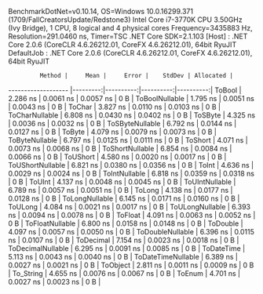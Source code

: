 
BenchmarkDotNet=v0.10.14, OS=Windows 10.0.16299.371 (1709/FallCreatorsUpdate/Redstone3)
Intel Core i7-3770K CPU 3.50GHz (Ivy Bridge), 1 CPU, 8 logical and 4 physical cores
Frequency=3435883 Hz, Resolution=291.0460 ns, Timer=TSC
.NET Core SDK=2.1.103
  [Host]     : .NET Core 2.0.6 (CoreCLR 4.6.26212.01, CoreFX 4.6.26212.01), 64bit RyuJIT
  DefaultJob : .NET Core 2.0.6 (CoreCLR 4.6.26212.01, CoreFX 4.6.26212.01), 64bit RyuJIT


             Method |     Mean |     Error |    StdDev | Allocated |
------------------- |---------:|----------:|----------:|----------:|
             ToBool | 2.286 ns | 0.0061 ns | 0.0057 ns |       0 B |
     ToBoolNullable | 1.795 ns | 0.0051 ns | 0.0043 ns |       0 B |
             ToChar | 3.827 ns | 0.0110 ns | 0.0103 ns |       0 B |
     ToCharNullable | 6.808 ns | 0.0430 ns | 0.0402 ns |       0 B |
            ToSByte | 4.325 ns | 0.0036 ns | 0.0032 ns |       0 B |
    ToSByteNullable | 6.792 ns | 0.0144 ns | 0.0127 ns |       0 B |
             ToByte | 4.079 ns | 0.0079 ns | 0.0073 ns |       0 B |
     ToByteNullable | 6.797 ns | 0.0125 ns | 0.0111 ns |       0 B |
            ToShort | 4.071 ns | 0.0073 ns | 0.0068 ns |       0 B |
    ToShortNullable | 6.854 ns | 0.0084 ns | 0.0066 ns |       0 B |
           ToUShort | 4.580 ns | 0.0020 ns | 0.0017 ns |       0 B |
   ToUShortNullable | 6.821 ns | 0.0380 ns | 0.0356 ns |       0 B |
              ToInt | 4.636 ns | 0.0029 ns | 0.0024 ns |       0 B |
      ToIntNullable | 6.818 ns | 0.0359 ns | 0.0318 ns |       0 B |
             ToUInt | 4.137 ns | 0.0048 ns | 0.0045 ns |       0 B |
     ToUIntNullable | 6.789 ns | 0.0057 ns | 0.0051 ns |       0 B |
             ToLong | 4.138 ns | 0.0177 ns | 0.0128 ns |       0 B |
     ToLongNullable | 6.145 ns | 0.0171 ns | 0.0160 ns |       0 B |
            ToULong | 4.084 ns | 0.0021 ns | 0.0017 ns |       0 B |
    ToULongNullable | 6.393 ns | 0.0094 ns | 0.0078 ns |       0 B |
            ToFloat | 4.091 ns | 0.0063 ns | 0.0052 ns |       0 B |
    ToFloatNullable | 6.800 ns | 0.0158 ns | 0.0148 ns |       0 B |
           ToDouble | 4.097 ns | 0.0057 ns | 0.0050 ns |       0 B |
   ToDoubleNullable | 6.396 ns | 0.0115 ns | 0.0107 ns |       0 B |
          ToDecimal | 7.154 ns | 0.0023 ns | 0.0018 ns |       0 B |
  ToDecimalNullable | 6.295 ns | 0.0091 ns | 0.0085 ns |       0 B |
         ToDateTime | 5.113 ns | 0.0043 ns | 0.0040 ns |       0 B |
 ToDateTimeNullable | 6.389 ns | 0.0027 ns | 0.0021 ns |       0 B |
           ToObject | 2.811 ns | 0.0011 ns | 0.0009 ns |       0 B |
          To_String | 4.655 ns | 0.0076 ns | 0.0067 ns |       0 B |
             ToEnum | 4.701 ns | 0.0027 ns | 0.0023 ns |       0 B |
